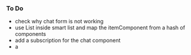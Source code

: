 ### To Do

- check why chat form is not working
- use List inside smart list and map the itemComponent from a hash of components
- add a subscription for the chat component
- a
